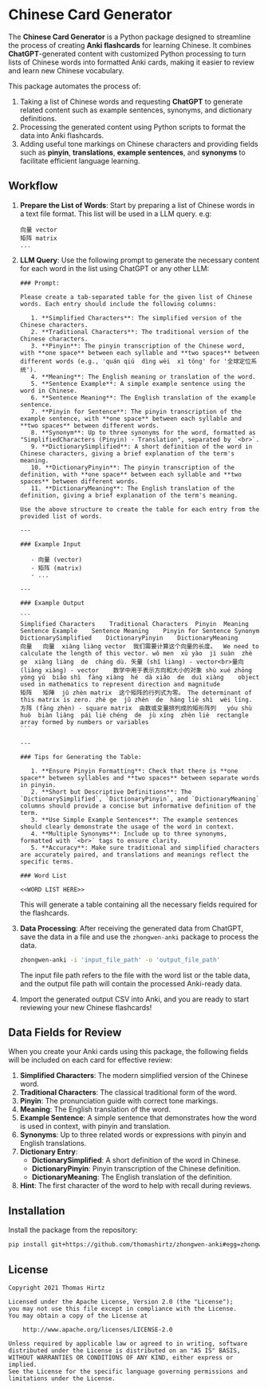 # Chinese Card Generator

The **Chinese Card Generator** is a Python package designed to streamline the process of creating **Anki flashcards** for learning Chinese. It combines **ChatGPT**-generated content with customized Python processing to turn lists of Chinese words into formatted Anki cards, making it easier to review and learn new Chinese vocabulary.

This package automates the process of:
1. Taking a list of Chinese words and requesting **ChatGPT** to generate related content such as example sentences, synonyms, and dictionary definitions.
2. Processing the generated content using Python scripts to format the data into Anki flashcards.
3. Adding useful tone markings on Chinese characters and providing fields such as **pinyin**, **translations**, **example sentences**, and **synonyms** to facilitate efficient language learning.


## Workflow

1. **Prepare the List of Words**:
   Start by preparing a list of Chinese words in a text file format. This list will be used in a LLM query. e.g:

   ```plaintext
   向量 vector
   矩阵 matrix
   ...
   ```

2. **LLM Query**:
   Use the following prompt to generate the necessary content for each word in the list using ChatGPT or any other LLM:

   ~~~plaintext
   ### Prompt:
   
   Please create a tab-separated table for the given list of Chinese words. Each entry should include the following columns:
   
      1. **Simplified Characters**: The simplified version of the Chinese characters.
      2. **Traditional Characters**: The traditional version of the Chinese characters.
      3. **Pinyin**: The pinyin transcription of the Chinese word, with **one space** between each syllable and **two spaces** between different words (e.g., 'quán qiú  dìng wèi  xì tǒng' for '全球定位系统').
      4. **Meaning**: The English meaning or translation of the word.
      5. **Sentence Example**: A simple example sentence using the word in Chinese.
      6. **Sentence Meaning**: The English translation of the example sentence.
      7. **Pinyin for Sentence**: The pinyin transcription of the example sentence, with **one space** between each syllable and **two spaces** between different words.
      8. **Synonym**: Up to three synonyms for the word, formatted as "SimplifiedCharacters (Pinyin) - Translation", separated by `<br>`.
      9. **DictionarySimplified**: A short definition of the word in Chinese characters, giving a brief explanation of the term's meaning.
      10. **DictionaryPinyin**: The pinyin transcription of the definition, with **one space** between each syllable and **two spaces** between different words.
      11. **DictionaryMeaning**: The English translation of the definition, giving a brief explanation of the term's meaning.
   
   Use the above structure to create the table for each entry from the provided list of words.
   
   ---
   
   ### Example Input
   
      - 向量 (vector)
      - 矩阵 (matrix)
      - ...
   
   ---
   
   ### Example Output
   
   ```
   Simplified Characters	Traditional Characters	Pinyin	Meaning	Sentence Example	Sentence Meaning	Pinyin for Sentence	Synonym	DictionarySimplified	DictionaryPinyin	DictionaryMeaning
   向量	向量	xiàng liàng	vector	我们需要计算这个向量的长度。	We need to calculate the length of this vector.	wǒ men  xū yào  jì suàn  zhè ge  xiàng liàng  de  cháng dù.	矢量 (shǐ liàng) - vector<br>量向 (liàng xiàng) - vector	数学中用于表示方向和大小的对象	shù xué zhōng  yòng yú  biǎo shì  fāng xiàng  hé  dà xiǎo  de  duì xiàng	object used in mathematics to represent direction and magnitude
   矩阵	矩陣	jǔ zhèn	matrix	这个矩阵的行列式为零。	The determinant of this matrix is zero.	zhè ge  jǔ zhèn  de  háng liè shì  wèi líng.	方阵 (fāng zhèn) - square matrix	由数或变量排列成的矩形阵列	yóu shù  huò  biàn liàng  pái liè chéng  de  jù xíng  zhèn liè	rectangle array formed by numbers or variables
   ```
   
   ---
      
   ### Tips for Generating the Table:
   
      1. **Ensure Pinyin Formatting**: Check that there is **one space** between syllables and **two spaces** between separate words in pinyin.
      2. **Short but Descriptive Definitions**: The `DictionarySimplified`, `DictionaryPinyin`, and `DictionaryMeaning` columns should provide a concise but informative definition of the term.
      3. **Use Simple Example Sentences**: The example sentences should clearly demonstrate the usage of the word in context.
      4. **Multiple Synonyms**: Include up to three synonyms, formatted with `<br>` tags to ensure clarity.
      5. **Accuracy**: Make sure traditional and simplified characters are accurately paired, and translations and meanings reflect the specific terms.
   
   ### Word List

   <<WORD LIST HERE>>
   ~~~

   This will generate a table containing all the necessary fields required for the flashcards.


3. **Data Processing**:
   After receiving the generated data from ChatGPT, save the data in a file and use the `zhongwen-anki` package to process the data.
   ```bash
   zhongwen-anki -i 'input_file_path' -o 'output_file_path'
   ```

   The input file path refers to the file with the word list or the table data, and the output file path will contain the processed Anki-ready data.


4. Import the generated output CSV into Anki, and you are ready to start reviewing your new Chinese flashcards!


## Data Fields for Review

When you create your Anki cards using this package, the following fields will be included on each card for effective review:

1. **Simplified Characters**: The modern simplified version of the Chinese word.
2. **Traditional Characters**: The classical traditional form of the word.
3. **Pinyin**: The pronunciation guide with correct tone markings.
4. **Meaning**: The English translation of the word.
5. **Example Sentence**: A simple sentence that demonstrates how the word is used in context, with pinyin and translation.
6. **Synonyms**: Up to three related words or expressions with pinyin and English translations.
7. **Dictionary Entry**:
   - **DictionarySimplified**: A short definition of the word in Chinese.
   - **DictionaryPinyin**: Pinyin transcription of the Chinese definition.
   - **DictionaryMeaning**: The English translation of the definition.
8. **Hint**: The first character of the word to help with recall during reviews.


## Installation

Install the package from the repository:

```bash
pip install git+https://github.com/thomashirtz/zhongwen-anki#egg=zhongwen-anki
```

## License

```
Copyright 2021 Thomas Hirtz

Licensed under the Apache License, Version 2.0 (the "License");
you may not use this file except in compliance with the License.
You may obtain a copy of the License at

    http://www.apache.org/licenses/LICENSE-2.0

Unless required by applicable law or agreed to in writing, software
distributed under the License is distributed on an "AS IS" BASIS,
WITHOUT WARRANTIES OR CONDITIONS OF ANY KIND, either express or implied.
See the License for the specific language governing permissions and
limitations under the License.
```